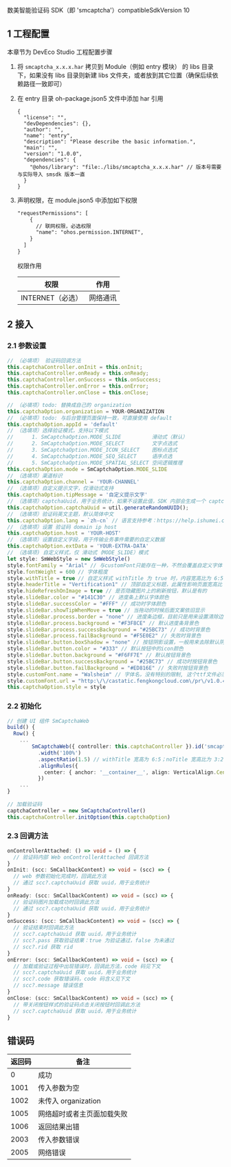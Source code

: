 数美智能验证码 SDK（即 'smcaptcha'）compatibleSdkVersion 10

## 1 工程配置

本章节为 DevEco Studio 工程配置步骤

1. 将 `smcaptcha_x.x.x.har` 拷贝到 Module（例如 entry 模块） 的 libs 目录下，如果没有 libs 目录则新建 libs 文件夹，或者放到其它位置（确保后续依赖路径一致即可）

2. 在 entry 目录 oh-package.json5 文件中添加 har 引用

   ```json5
   {
     "license": "",
     "devDependencies": {},
     "author": "",
     "name": "entry",
     "description": "Please describe the basic information.",
     "main": "",
     "version": "1.0.0",
     "dependencies": {
       "@ohos/library": "file:./libs/smcaptcha_x.x.x.har" // 版本号需要与实际导入 smsdk 版本一直
     }
   }
   ```

3. 声明权限，在 module.json5 中添加如下权限

   ```xml
   "requestPermissions": [
       {
         // 联网权限，必选权限
         "name": "ohos.permission.INTERNET",
       }
     ]
   }
   ```

   权限作用

   | 权限             | 作用     |
   | ---------------- | -------- |
   | INTERNET（必选） | 网络通讯 |

## 2 接入

### 2.1 参数设置

```typescript
// （必填项） 验证码回调方法
this.captchaController.onInit = this.onInit;
this.captchaController.onReady = this.onReady;
this.captchaController.onSuccess = this.onSuccess;
this.captchaController.onError = this.onError;
this.captchaController.onClose = this.onClose;

// （必填项）todo: 替换成自己的 organization
this.captchaOption.organization = YOUR-ORGANIZATION
// （必填项）todo: 与后台管理页面保持一致，可直接使用 default
this.captchaOption.appId = 'default'
// （选填项）选择验证模式，支持以下模式
//      1. SmCaptchaOption.MODE_SLIDE          滑动式（默认）
//      2. SmCaptchaOption.MODE_SELECT         文字点选式
//      3. SmCaptchaOption.MODE_ICON_SELECT    图标点选式
//      4. SmCaptchaOption.MODE_SEQ_SELECT     语序点选
//      5. SmCaptchaOption.MODE_SPATIAL_SELECT 空间逻辑推理
this.captchaOption.mode = SmCaptchaOption.MODE_SLIDE
// （选填项）渠道标识
this.captchaOption.channel = 'YOUR-CHANNEL'
// （选填项）自定义提示文字，仅滑动式支持
this.captchaOption.tipMessage = '自定义提示文字'
// （选填项）captchaUuid，用于业务统计，如果不设置此值，SDK 内部会生成一个 captchaUuid 此 captchaUuid 与回调中 captchaUuid 一致
this.captchaOption.captchaUuid = util.generateRandomUUID();
// （选填项）验证码英文主题，默认简体中文
this.captchaOption.lang = `zh-cn` // 语言支持参考：https://help.ishumei.com/docs/tw/captcha/web/developDoc
// （选填项）设置 验证码 domain ip host
this.captchaOption.host = 'YOUR-HOST'
// （选填项）设置自定义字段，用于传输业务事件需要的自定义数据
this.captchaOption.extData = 'YOUR-EXTRA-DATA'
// （选填项) 自定义样式，仅 滑动式（MODE_SLIDE）模式
let style: SmWebStyle = new SmWebStyle()
style.fontFamily = "Arial" // 与customFont只能存在一种，不然会覆盖自定义字体
style.fontWeight = 600 // 字体粗度
style.withTitle = true // 自定义样式 withTitle 为 true 时，内容宽高比为 6:5，其它样式 3:2
style.headerTitle = "Vertification1" // 顶部自定义标题，此属性影响页面宽高比
style.hideRefreshOnImage = true // 是否隐藏图片上的刷新按钮，默认是有的
style.slideBar.color = "#141C30" // 进度条上默认字体颜色
style.slideBar.successColor = "#FFF" // 成功时字体颜色
style.slideBar.showTipWhenMove = true // 当拖动的时候后面文案依旧显示
style.slideBar.process.border = "none" // 进度条边框，目前只是用来设置清除边框
style.slideBar.process.background = "#F3F8CE" // 默认进度条背景色
style.slideBar.process.successBackground = "#25BC73" // 成功时背景色
style.slideBar.process.failBackground = "#F5E0E2" // 失败时背景色
style.slideBar.button.boxShadow = "none" // 按钮阴影设置，一般用来去除默认阴影的作用
style.slideBar.button.color = "#333" // 默认按钮中的icon颜色
style.slideBar.button.background = "#F6FF7E" // 默认按钮背景色
style.slideBar.button.successBackground = "#25BC73" // 成功时按钮背景色
style.slideBar.button.failBackground = "#ED816E" // 失败时按钮背景色
style.customFont.name = "Walsheim" // 字体名，没有特别的限制, 这个ttf文件必须由客户配置
style.customFont.url = "http:\/\/castatic.fengkongcloud.com\/pr\/v1.0.4\/assets\/GT-Walsheim-Pro-Bold.ttf" // 必须是绝对地址，以https或是http开头的url，且必须支持跨域(设置CORS)
this.captchaOption.style = style
```

### 2.2 初始化

```typescript
// 创建 UI 组件 SmCaptchaWeb
build() {
  Row() {
    ...
		SmCaptchaWeb({ controller: this.captchaController }).id('smcaptcha_web')
          .width('100%')
          .aspectRatio(1.5) // withTitle 宽高为 6:5；noTitle 宽高比为 3:2
          .alignRules({
            center: { anchor: '__container__', align: VerticalAlign.Center }
          })
    ...
}
    
// 加载验证码
captchaController = new SmCaptchaController()
this.captchaController.initOption(this.captchaOption)
```

### 2.3 回调方法

```typescript
onControllerAttached: () => void = () => {
  // 验证码内部 Web onControllerAttached 回调方法
}
onInit: (scc: SmCallbackContent) => void = (scc) => {
  // web 参数初始化完成时，回调此方法
  // 通过 scc?.captchaUuid 获取 uuid，用于业务统计
}
onReady: (scc: SmCallbackContent) => void = (scc) => {
  // 验证码图片加载成功时回调此方法
  // 通过 scc?.captchaUuid 获取 uuid，用于业务统计
}
onSuccess: (scc: SmCallbackContent) => void = (scc) => {
  // 验证结束时回调此方法
  // scc?.captchaUuid 获取 uuid，用于业务统计
  // scc?.pass 获取验证结果：true 为验证通过，false 为未通过
  // scc?.rid 获取 rid
}
onError: (scc: SmCallbackContent) => void = (scc) => {
  // 加载或验证过程中出现错误时，回调此方法，code 码见下文
  // scc?.captchaUuid 获取 uuid，用于业务统计
  // scc?.code 获取错误码，code 码含义见下文
  // scc?.message 错误信息
}
onClose: (scc: SmCallbackContent) => void = (scc) => {
  // 带关闭按钮样式的验证码点击关闭按钮时回调此方法
  // scc?.captchaUuid 获取 uuid，用于业务统计
}
```

## 错误码

| 返回码 | 备注                       |
| ------ | -------------------------- |
| 0      | 成功                       |
| 1001   | 传入参数为空               |
| 1002   | 未传入 organization        |
| 1005   | 网络超时或者主页面加载失败 |
| 1006   | 返回结果出错               |
| 2003   | 传入参数错误               |
| 2005   | 网络错误                   |